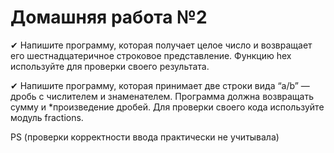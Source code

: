 # Домашняя работа №2

✔ Напишите программу, которая получает целое
число и возвращает его шестнадцатеричное
строковое представление. Функцию hex
используйте для проверки своего результата.

✔ Напишите программу, которая принимает две строки
вида “a/b” — дробь с числителем и знаменателем.
Программа должна возвращать сумму
и *произведение дробей. Для проверки своего
кода используйте модуль fractions.

PS (проверки корректности ввода практически не учитывала)